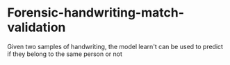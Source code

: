 # Forensic-handwriting-match-validation
Given two samples of handwriting, the model learn't can be used to predict if they belong to the same person or not

